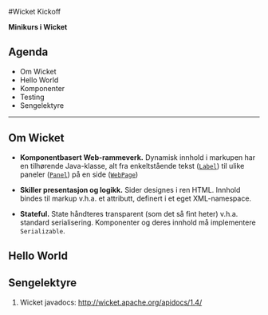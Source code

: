 #Wicket Kickoff

**Minikurs i Wicket**


## Agenda

+ Om Wicket
+ Hello World
+ Komponenter
+ Testing
+ Sengelektyre

-------------------------------------------------

## Om Wicket

+ __Komponentbasert Web-rammeverk.__ Dynamisk innhold i markupen har en tilhørende Java-klasse, alt fra enkeltstående tekst
  ([`Label`](http://wicket.apache.org/apidocs/1.4/org/apache/wicket/markup/html/basic/Label.html))
  til ulike paneler
  ([`Panel`](http://wicket.apache.org/apidocs/1.4/org/apache/wicket/markup/html/panel/Panel.html))
  på en side
  ([`WebPage`](http://wicket.apache.org/apidocs/1.4/org/apache/wicket/markup/html/WebPage.html))

+ __Skiller presentasjon og logikk.__ Sider designes i ren HTML. Innhold bindes til markup
  v.h.a. et attributt, definert i et eget XML-namespace.
  
+ __Stateful.__ State håndteres transparent (som det så fint heter) v.h.a. standard
  serialisering. Komponenter og deres innhold må implementere `Serializable`.
  


## Hello World

## Sengelektyre

1. Wicket javadocs: http://wicket.apache.org/apidocs/1.4/
